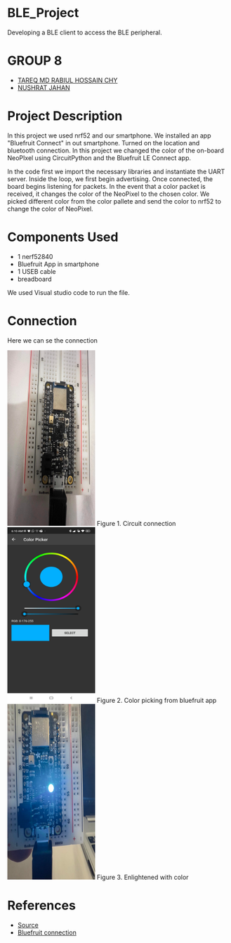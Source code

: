 # BLE_Project
Developing a BLE client to access the BLE peripheral.

# GROUP 8
- [TAREQ MD RABIUL HOSSAIN CHY](https://www.linkedin.com/in/tareqmdrabiulhossainchy/)
- [NUSHRAT JAHAN](https://www.linkedin.com/in/nushrat-jahan-3275a9178/)


# Project Description
In this project we used nrf52 and our smartphone. We installed an app "Bluefruit Connect" in out smartphone. Turned on the location and bluetooth connection. In this project we changed the color of the on-board NeoPIxel using CircuitPython and the Bluefruit LE Connect app.

In the code first we import the necessary libraries and instantiate the UART server. Inside the loop, we first begin advertising. Once connected, the board begins listening for packets. In the event that a color packet is received, it changes the color of the NeoPixel to the chosen color. We picked different color from the color pallete and send the color to nrf52 to change the color of NeoPixel.

# Components Used
- 1 nerf52840
- Bluefruit App in smartphone
- 1 USEB cable
- breadboard

We used Visual studio code to run the file.

# Connection
Here we can se the connection 

<img src="img/img1.jpg" lt="nrf52 connection" width="200" height="400">
Figure 1. Circuit connection

<img src="img/img2.jpg" lt="Color picking from bluefruit app" width="200" height="400">
Figure 2. Color picking from bluefruit app

<img src="img/img3.jpg" lt="Enlightened with color" width="200" height="400">
Figure 3. Enlightened with color

# References
- [Source](https://learn.adafruit.com/circuitpython-nrf52840/neopixel-color)
- [Bluefruit connection](https://learn.adafruit.com/bluefruit-le-connect)


